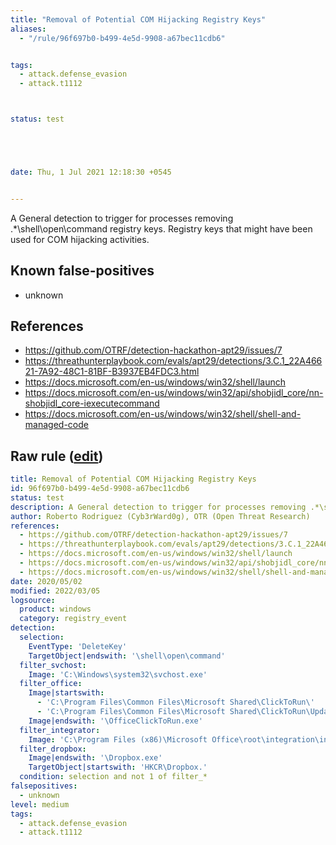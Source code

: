 ```yaml
---
title: "Removal of Potential COM Hijacking Registry Keys"
aliases:
  - "/rule/96f697b0-b499-4e5d-9908-a67bec11cdb6"


tags:
  - attack.defense_evasion
  - attack.t1112



status: test





date: Thu, 1 Jul 2021 12:18:30 +0545


---
```


A General detection to trigger for processes removing .*\shell\open\command registry keys. Registry keys that might have been used for COM hijacking activities.

<!--more-->


## Known false-positives

* unknown



## References

* https://github.com/OTRF/detection-hackathon-apt29/issues/7
* https://threathunterplaybook.com/evals/apt29/detections/3.C.1_22A46621-7A92-48C1-81BF-B3937EB4FDC3.html
* https://docs.microsoft.com/en-us/windows/win32/shell/launch
* https://docs.microsoft.com/en-us/windows/win32/api/shobjidl_core/nn-shobjidl_core-iexecutecommand
* https://docs.microsoft.com/en-us/windows/win32/shell/shell-and-managed-code


## Raw rule ([edit](https://github.com/SigmaHQ/sigma/edit/master/rules/windows/registry_event/registry_event_removal_com_hijacking_registry_key.yml))
```yaml
title: Removal of Potential COM Hijacking Registry Keys
id: 96f697b0-b499-4e5d-9908-a67bec11cdb6
status: test
description: A General detection to trigger for processes removing .*\shell\open\command registry keys. Registry keys that might have been used for COM hijacking activities.
author: Roberto Rodriguez (Cyb3rWard0g), OTR (Open Threat Research)
references:
  - https://github.com/OTRF/detection-hackathon-apt29/issues/7
  - https://threathunterplaybook.com/evals/apt29/detections/3.C.1_22A46621-7A92-48C1-81BF-B3937EB4FDC3.html
  - https://docs.microsoft.com/en-us/windows/win32/shell/launch
  - https://docs.microsoft.com/en-us/windows/win32/api/shobjidl_core/nn-shobjidl_core-iexecutecommand
  - https://docs.microsoft.com/en-us/windows/win32/shell/shell-and-managed-code
date: 2020/05/02
modified: 2022/03/05
logsource:
  product: windows
  category: registry_event
detection:
  selection:
    EventType: 'DeleteKey'
    TargetObject|endswith: '\shell\open\command'
  filter_svchost:
    Image: 'C:\Windows\system32\svchost.exe'
  filter_office:
    Image|startswith: 
      - 'C:\Program Files\Common Files\Microsoft Shared\ClickToRun\'
      - 'C:\Program Files\Common Files\Microsoft Shared\ClickToRun\Updates\'
    Image|endswith: '\OfficeClickToRun.exe'
  filter_integrator:
    Image: 'C:\Program Files (x86)\Microsoft Office\root\integration\integrator.exe'
  filter_dropbox:
    Image|endswith: '\Dropbox.exe'
    TargetObject|startswith: 'HKCR\Dropbox.'
  condition: selection and not 1 of filter_*
falsepositives:
  - unknown
level: medium
tags:
  - attack.defense_evasion
  - attack.t1112

```
